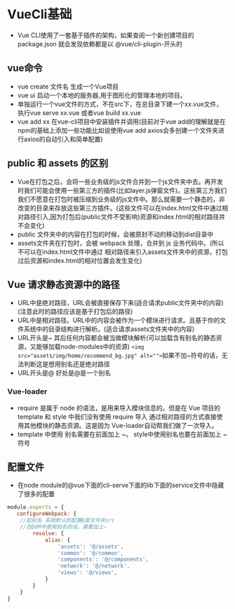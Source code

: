 <!--
 * @Author: xujie 1607526161@qq.com
 * @Date: 2022-05-25 23:06:32
 * @LastEditors: x09898 coder_xujie@163.com
 * @LastEditTime: 2022-10-14 10:09:59
 * @FilePath: \HTML-CSS-Javascript-\Vue框架\Vue Cli教程\VueCli基础.md
 * @Description:
-->
# VueCli基础

* Vue CLI使用了一套基于插件的架构，如果查阅一个新创建项目的package.json 就会发现依赖都是以 @vue/cli-plugin-开头的

## vue命令

* vue create 文件名 生成一个Vue项目
* vue ui 启动一个本地的服务器,用于图形化的管理本地的项目。
* 单独运行一个vue文件的方式，不在src下，在总目录下建一个xx.vue文件，执行vue serve xx.vue 或者vue build xx.vue
* vue add xx  在vue-cli项目中安装插件并调用(目前对于vue add的理解就是在npm的基础上添加一些功能比如说使用vue add axios会多创建一个文件夹进行axios的自动引入和简单配置)

## public 和 assets 的区别

* Vue在打包之后，会将一些业务级的js文件合并到一个js文件夹中去。再开发时我们可能会使用一些第三方的插件(比如layer.js弹窗文件)。这些第三方我们我们不愿意在打包时被压缩到业务级的js文件中。那么就需要一个静态的，非改变的目录来存放这些第三方插件。(这些文件可以在index.html文件中通过相对路径引入,因为打包后(public文件不受影响)资源和index.html的相对路径并不会变化)
* public 文件夹中的内容在打包的时候，会被原封不动的移动到dist目录中
* assets文件夹在打包时，会被 webpack 处理，合并到 js 业务代码中。(所以不可以在index.html文件中通过 相对路径来引入assets文件夹中的资源，打包过后资源和index.html的相对位置会发生变化)

## Vue 请求静态资源中的路径

* URL中是绝对路径，URL会被直接保存下来(适合请求public文件夹中的内容)(注意此时的路径应该是基于打包后的路径)
* URL中是相对路径。URL中的内容会被作为一个模块进行请求。且基于你的文件系统中的目录结构进行解析。(适合请求assets文件夹中的内容)
* URL开头是~  其后任何内容都会被当做模块解析(可以加载含有别名的静态资源，又能够加载node-modules中的资源)
`<img src="assets/img/home/recommend_bg.jpg" alt="">`如果不加~符号的话，无法判断这是想用别名还是绝对路径
* URL开头是@  好处是@是一个别名

### Vue-loader

* require 是属于 node 的语法，是用来导入模块信息的。但是在 Vue 项目的 template 和 style 中我们没有使用 require 导入 通过相对路径的方式直接使用其他模块的静态资源。这是因为 Vue-loader自动帮我们做了一次导入。
* template 中使用 别名需要在前面加上 ~。 style中使用别名也要在前面加上 ~ 符号

## 配置文件

* 在node module的@vue下面的cli-serve下面的lib下面的service文件中隐藏了很多的配置

```js
module.exports = {
   configureWebpack: {
    //起别名 系统默认的配置@是文件夹src
    //在DOM中使用别名的话，需要加上~
        resolve: {
            alias: {
                'assets': '@/assets',
                'common': '@/common',
                'components': '@/components',
                'network': '@/network',
                'views': '@/views',
            }
        }
    }
}
```
